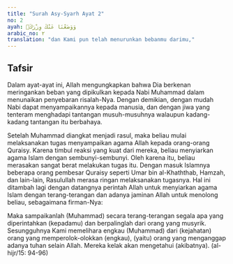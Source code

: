 ```yaml
---
title: "Surah Asy-Syarh Ayat 2"
no: 2
ayah: وَوَضَعْنَا عَنْكَ وِزْرَكَۙ
arabic_no: ٢
translation: "dan Kami pun telah menurunkan bebanmu darimu,"
---
```


## Tafsir

Dalam ayat-ayat ini, Allah mengungkapkan bahwa Dia berkenan meringankan beban yang dipikulkan kepada Nabi Muhammad dalam menunaikan penyebaran risalah-Nya. Dengan demikian, dengan mudah Nabi dapat menyampaikannya kepada manusia, dan dengan jiwa yang tenteram menghadapi tantangan musuh-musuhnya walaupun kadang-kadang tantangan itu berbahaya.

Setelah Muhammad diangkat menjadi rasul, maka beliau mulai melaksanakan tugas menyampaikan agama Allah kepada orang-orang Quraisy. Karena timbul reaksi yang kuat dari mereka, beliau menyiarkan agama Islam dengan sembunyi-sembunyi. Oleh karena itu, beliau merasakan sangat berat melakukan tugas itu. Dengan masuk Islamnya beberapa orang pembesar Quraisy seperti Umar bin al-Khaththab, Hamzah, dan lain-lain, Rasulullah merasa ringan melaksanakan tugasnya. Hal ini ditambah lagi dengan datangnya perintah Allah untuk menyiarkan agama Islam dengan terang-terangan dan adanya jaminan Allah untuk menolong beliau, sebagaimana firman-Nya:

Maka sampaikanlah (Muhammad) secara terang-terangan segala apa yang diperintahkan (kepadamu) dan berpalinglah dari orang yang musyrik. Sesungguhnya Kami memelihara engkau (Muhammad) dari (kejahatan) orang yang memperolok-olokkan (engkau), (yaitu) orang yang menganggap adanya tuhan selain Allah. Mereka kelak akan mengetahui (akibatnya). (al-hijr/15: 94-96)